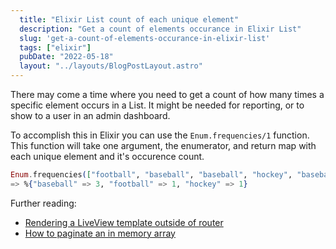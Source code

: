 ```yaml
---
  title: "Elixir List count of each unique element"
  description: "Get a count of elements occurance in Elixir List"
  slug: 'get-a-count-of-elements-occurance-in-elixir-list'
  tags: ["elixir"]
  pubDate: "2022-05-18"
  layout: "../layouts/BlogPostLayout.astro"
---
```


There may come a time where you need to get a count of how many times a specific element occurs in a List. It might be needed for reporting, or to show to a user in an admin dashboard.

To accomplish this in Elixir you can use the `Enum.frequencies/1` function. This function will take one argument, the enumerator, and return map with each unique element and it's occurence count.

```elixir
Enum.frequencies(["football", "baseball", "baseball", "hockey", "baseball"])
=> %{"baseball" => 3, "football" => 1, "hockey" => 1}
```

Further reading:
- [Rendering a LiveView template outside of router](https://tinytechtuts.com/2022-rendering-liveview-template-outside-of-router)
- [How to paginate an in memory array](https://tinytechtuts.com/2022-in-memory-pagination-by-example)
